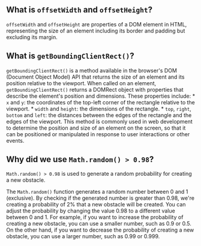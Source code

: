 ## What is `offsetWidth` and `offsetHeight`?

`offsetWidth` and `offsetHeight` are properties of a DOM element in HTML, representing the size of an element including its border and padding but excluding its margin.


## What is `getBoundingClientRect()`?

`getBoundingClientRect()` is a method available in the browser's DOM (Document Object Model) API that returns the size of an element and its position relative to the viewport.
When called on an element, `getBoundingClientRect()` returns a DOMRect object with properties that describe the element's position and dimensions. These properties include:
    * `x` and `y`: the coordinates of the top-left corner of the rectangle relative to the viewport.
    * `width` and `height`: the dimensions of the rectangle.
    * `top`, `right`, `bottom` and `left`: the distances between the edges of the rectangle and the edges of the viewport.
This method is commonly used in web development to determine the position and size of an element on the screen, so that it can be positioned or manipulated in response to user interactions or other events.

## Why did we use `Math.random() > 0.98`?

`Math.random() > 0.98` is used to generate a random probability for creating a new obstacle.

The `Math.random()` function generates a random number between 0 and 1 (exclusive). 
By checking if the generated number is greater than 0.98, we're creating a probability of 2% that a new obstacle will be created.
You can adjust the probability by changing the value 0.98 to a different value between 0 and 1. For example, if you want to increase the probability of creating a new obstacle, you can use a smaller number, such as 0.9 or 0.5. On the other hand, if you want to decrease the probability of creating a new obstacle, you can use a larger number, such as 0.99 or 0.999.